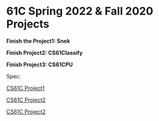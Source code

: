 # 61C Spring 2022 & Fall 2020 Projects

**Finish the Project1: Snek**

**Finish Project2: CS61Classify**

**Finish Project3: CS61CPU**

Spec:

[CS61C Project1](https://cs61c.org/sp22/projects/proj1/)

[CS61C Project2](https://cs61c.org/sp22/projects/proj2/)

[CS61C Project2](https://cs61c.org/fa20/projects/proj3/)

